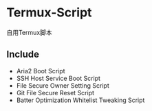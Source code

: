 # Termux-Script
自用Termux脚本
## Include
- Aria2 Boot Script
- SSH Host Service Boot Script
- File Secure Owner Setting Script
- Git File Secure Reset Script
- Batter Optimization Whitelist Tweaking Script
